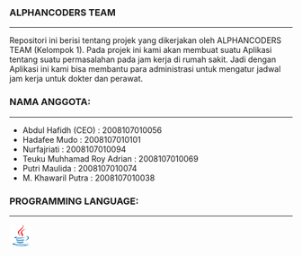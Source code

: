 ### ALPHANCODERS TEAM 
<hr>

Repositori ini berisi tentang projek yang dikerjakan oleh ALPHANCODERS TEAM (Kelompok 1).
Pada projek ini kami akan membuat suatu Aplikasi tentang suatu permasalahan pada jam kerja di rumah sakit.
Jadi dengan Aplikasi ini kami bisa membantu para administrasi untuk mengatur jadwal jam kerja untuk dokter dan perawat.

### NAMA ANGGOTA:
<hr>
<ul>
  <li>Abdul Hafidh (CEO) : 2008107010056</li>
  <li>Hadafee Mudo : 	2008107010101</li>
   <li>Nurfajriati : 	2008107010094</li>
   <li>Teuku Muhhamad Roy Adrian : 2008107010069</li>
   <li>Putri Maulida : 	2008107010074</li>
   <li>M. Khawaril Putra : 2008107010038</li>
</ul>

<h3 align="left"><b>PROGRAMMING LANGUAGE:</b></h3>
<hr>
<p  <a href="https://www.java.com" target="_blank"> <img src="https://raw.githubusercontent.com/devicons/devicon/master/icons/java/java-original.svg" alt="java" width="40" height="40"/> </a>   </p>


